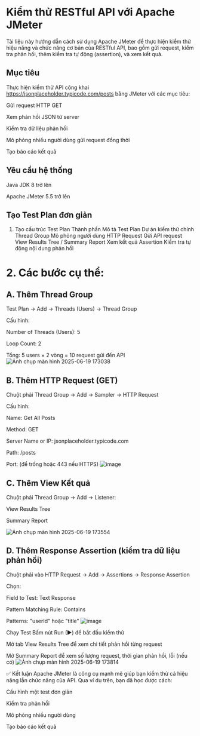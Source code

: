 # Kiểm thử RESTful API với Apache JMeter
Tài liệu này hướng dẫn cách sử dụng Apache JMeter để thực hiện kiểm thử hiệu năng và chức năng cơ bản của RESTful API, bao gồm gửi request, kiểm tra phản hồi, thêm kiểm tra tự động (assertion), và xem kết quả.

## Mục tiêu
Thực hiện kiểm thử API công khai https://jsonplaceholder.typicode.com/posts bằng JMeter với các mục tiêu:

Gửi request HTTP GET

Xem phản hồi JSON từ server

Kiểm tra dữ liệu phản hồi

Mô phỏng nhiều người dùng gửi request đồng thời

Tạo báo cáo kết quả

## Yêu cầu hệ thống
Java JDK 8 trở lên

Apache JMeter 5.5 trở lên


## Tạo Test Plan đơn giản
1. Tạo cấu trúc Test Plan
Thành phần	Mô tả
Test Plan	Dự án kiểm thử chính
Thread Group	Mô phỏng người dùng
HTTP Request	Gửi API request
View Results Tree / Summary Report	Xem kết quả
Assertion	Kiểm tra tự động nội dung phản hồi

# 2. Các bước cụ thể:
 ## A. Thêm Thread Group
  Test Plan → Add → Threads (Users) → Thread Group

Cấu hình:

Number of Threads (Users): 5

Loop Count: 2

 Tổng: 5 users × 2 vòng = 10 request gửi đến API
![Ảnh chụp màn hình 2025-06-19 173038](https://github.com/user-attachments/assets/987433f5-2478-4065-87ee-dc0b00770230)


 ## B. Thêm HTTP Request (GET)
Chuột phải Thread Group → Add → Sampler → HTTP Request

Cấu hình:

Name: Get All Posts

Method: GET

Server Name or IP: jsonplaceholder.typicode.com

Path: /posts

Port: (để trống hoặc 443 nếu HTTPS)
![image](https://github.com/user-attachments/assets/b729904a-67b0-439f-9959-91f0f1b1169b)


 ## C. Thêm View Kết quả
Chuột phải Thread Group → Add → Listener:

View Results Tree

Summary Report

![Ảnh chụp màn hình 2025-06-19 173554](https://github.com/user-attachments/assets/b7be9af1-705c-400c-94ca-54c967803344)


 ## D. Thêm Response Assertion (kiểm tra dữ liệu phản hồi)
Chuột phải vào HTTP Request → Add → Assertions → Response Assertion

Chọn:

Field to Test: Text Response

Pattern Matching Rule: Contains

Patterns: "userId" hoặc "title"
![image](https://github.com/user-attachments/assets/583ea35a-36b9-42fd-b513-43509074305d)


 Chạy Test
Bấm nút Run (▶) để bắt đầu kiểm thử

Mở tab View Results Tree để xem chi tiết phản hồi từng request

Mở Summary Report để xem số lượng request, thời gian phản hồi, lỗi (nếu có)
![Ảnh chụp màn hình 2025-06-19 173814](https://github.com/user-attachments/assets/a3070a49-fc31-4d4f-8293-10aabeadbfa8)



✅ Kết luận
Apache JMeter là công cụ mạnh mẽ giúp bạn kiểm thử cả hiệu năng lẫn chức năng của API. Qua ví dụ trên, bạn đã học được cách:

Cấu hình một test đơn giản

Kiểm tra phản hồi

Mô phỏng nhiều người dùng

Tạo báo cáo kết quả
